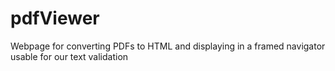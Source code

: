 # pdfViewer
Webpage for converting PDFs to HTML and displaying in a framed navigator usable for our text validation
